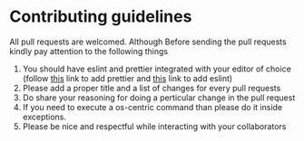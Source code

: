 # Contributing guidelines

All pull requests are welcomed.
Although Before sending the pull requests kindly pay attention to the following things

1. You should have eslint and prettier integrated with your editor of choice
(follow [this](https://prettier.io/) link to add prettier
and [this](https://eslint.org/docs/user-guide/integrations#editors) link to add eslint)
2. Please add a proper title and a list of changes for every pull requests
3. Do share your reasoning for doing a perticular change in the pull request
4. If you need to execute a os-centric command than please do it inside exceptions.
5. Please be nice and respectful while interacting with your collaborators

